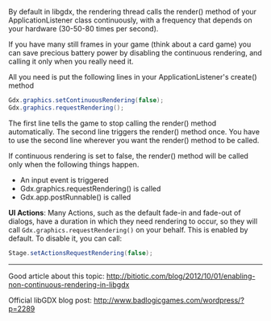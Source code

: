 By default in libgdx, the rendering thread calls the render() method of your ApplicationListener class continuously, with a frequency that depends on your hardware (30-50-80 times per second).

If you have many still frames in your game (think about a card game) you can save precious battery power by disabling the continuous rendering, and calling it only when you really need it.

All you need is put the following lines in your ApplicationListener's create() method

```java
Gdx.graphics.setContinuousRendering(false);
Gdx.graphics.requestRendering();
```

The first line tells the game to stop calling the render() method automatically. The second line triggers the render() method once. You have to use the second line wherever you want the render() method to be called.

If continuous rendering is set to false, the render() method will be called only when the following things happen.

  * An input event is triggered
  * Gdx.graphics.requestRendering() is called
  * Gdx.app.postRunnable() is called

**UI Actions**: Many Actions, such as the default fade-in and fade-out of dialogs, have a duration in which they need rendering to occur, so they will call `Gdx.graphics.requestRendering()` on your behalf.  This is enabled by default. To disable it, you can call:

```java
Stage.setActionsRequestRendering(false);
```
----

Good article about this topic: http://bitiotic.com/blog/2012/10/01/enabling-non-continuous-rendering-in-libgdx

Official libGDX blog post: http://www.badlogicgames.com/wordpress/?p=2289